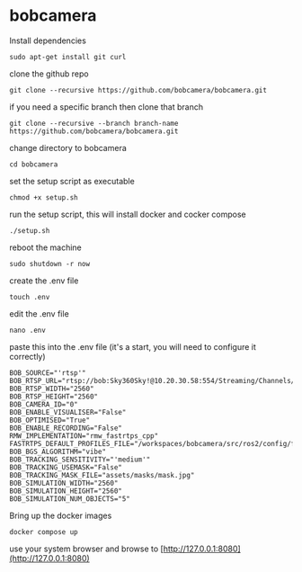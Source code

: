 # bobcamera

Install dependencies
```
sudo apt-get install git curl
```
clone the github repo
```
git clone --recursive https://github.com/bobcamera/bobcamera.git
```

if you need a specific branch then clone that branch
```
git clone --recursive --branch branch-name https://github.com/bobcamera/bobcamera.git
```
change directory to bobcamera
```
cd bobcamera
```
set the setup script as executable
```
chmod +x setup.sh
```
run the setup script, this will install docker and cocker compose
```
./setup.sh
```
reboot the machine
```
sudo shutdown -r now
```
create the .env file
```
touch .env
```
edit the .env file
```
nano .env
```
paste this into the .env file (it's a start, you will need to configure it correctly)
```
BOB_SOURCE="'rtsp'"
BOB_RTSP_URL="rtsp://bob:Sky360Sky!@10.20.30.58:554/Streaming/Channels/101"
BOB_RTSP_WIDTH="2560"
BOB_RTSP_HEIGHT="2560"
BOB_CAMERA_ID="0"
BOB_ENABLE_VISUALISER="False"
BOB_OPTIMISED="True"
BOB_ENABLE_RECORDING="False"
RMW_IMPLEMENTATION="rmw_fastrtps_cpp"
FASTRTPS_DEFAULT_PROFILES_FILE="/workspaces/bobcamera/src/ros2/config/fastdds.xml"
BOB_BGS_ALGORITHM="vibe"
BOB_TRACKING_SENSITIVITY="'medium'"
BOB_TRACKING_USEMASK="False"
BOB_TRACKING_MASK_FILE="assets/masks/mask.jpg"
BOB_SIMULATION_WIDTH="2560"
BOB_SIMULATION_HEIGHT="2560"
BOB_SIMULATION_NUM_OBJECTS="5"
```
Bring up the docker images
```
docker compose up
```
use your system browser and browse to [http://127.0.0.1:8080](http://127.0.0.1:8080)
